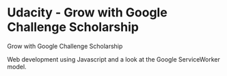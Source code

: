 # Udacity - Grow with Google Challenge Scholarship


Grow with Google Challenge Scholarship


Web development using Javascript and a look at the Google ServiceWorker model.
